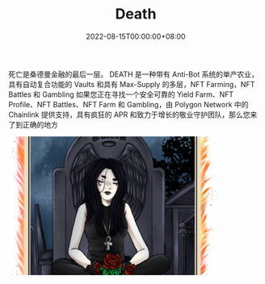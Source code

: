 ﻿---
title: "Death"
description: "Death Farm 是第一个带有 Anti-Bot System、Vaults 和 Max-Supply、NFT Gambling 和 NFT Merge 的自动组合的单产农场"
date: 2022-08-15T00:00:00+08:00
lastmod: 2022-08-15T00:00:00+08:00
draft: false
authors: ["boogArno"]
featuredImage: "death.png"
tags: ["DeFi","Death"]
categories: ["nfts"]
nfts: ["DeFi"]
blockchain: "Polygon"
website: "https://app.death.sandman.finance/"
twitter: "https://twitter.com/Sandman_Finance"
discord: ""
telegram: ""
github: "https://github.com/sandmanfinance"
youtube: "https://www.youtube.com/channel/UCN_deX0boZPVUre-SV6aqwA"
twitch: ""
facebook: ""
instagram: ""
reddit: ""
medium: "https://sandmanfinance.medium.com/"
steam: ""
gitbook: ""
googleplay: ""
appstore: ""
status: "Live"
weight: 
lightgallery: true
toc: true
pinned: false
recommend: false
recommend1: false
---
死亡是桑德曼金融的最后一层。 DEATH 是一种带有 Anti-Bot 系统的单产农业，具有自动复合功能的 Vaults 和具有 Max-Supply 的多层，NFT Farming，NFT Battles 和 Gambling
如果您正在寻找一个安全可靠的 Yield Farm、NFT Profile、NFT Battles、NFT Farm 和 Gambling，由 Polygon Network 中的 Chainlink 提供支持，具有疯狂的 APR 和致力于增长的敬业守护团队，那么您来了到正确的地方

![death-dapp-defi-matic-image1_853e123105e9218dc01b55bee13f421c](death-dapp-defi-matic-image1_853e123105e9218dc01b55bee13f421c.png)